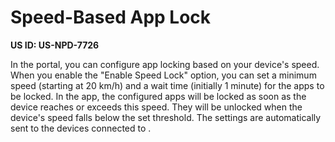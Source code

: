 # Speed-Based App Lock

**US ID: US-NPD-7726**

In the portal, you can configure app locking based on your device's speed. When you enable the "Enable Speed Lock" option, you can set a minimum speed (starting at 20 km/h) and a wait time (initially 1 minute) for the apps to be locked. In the app, the configured apps will be locked as soon as the device reaches or exceeds this speed. They will be unlocked when the device's speed falls below the set threshold. The settings are automatically sent to the devices connected to <ProductName>.